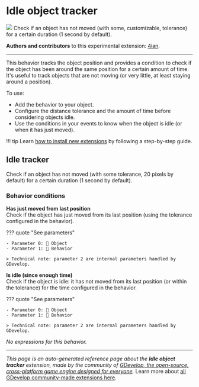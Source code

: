 # Idle object tracker

<img src="https://resources.gdevelop-app.com/assets/Icons/Line Hero Pack/Master/SVG/Movies and Entertainment/Movies and Entertainment_cinema_oscar_movies_award.svg" class="extension-icon"></img>
Check if an object has not moved (with some, customizable, tolerance) for a certain duration (1 second by default).

**Authors and contributors** to this experimental extension: [4ian](https://gd.games/4ian).

---

This behavior tracks the object position and provides a condition to check if the object has been around the same position for a certain amount of time. It's useful to track objects that are not moving (or very little, at least staying around a position).

To use:

* Add the behavior to your object.
* Configure the distance tolerance and the amount of time before considering objects idle.
* Use the conditions in your events to know when the object is idle (or when it has just moved).

!!! tip
    Learn [how to install new extensions](/gdevelop5/extensions/search) by following a step-by-step guide.



## Idle tracker 

Check if an object has not moved (with some tolerance, 20 pixels by default) for a certain duration (1 second by default). 

### Behavior conditions

**Has just moved from last position**  
Check if the object has just moved from its last position (using the tolerance configured in the behavior).

??? quote "See parameters"

    - Parameter 0: 👾 Object
    - Parameter 1: 🧩 Behavior

    > Technical note: parameter 2 are internal parameters handled by GDevelop.

**Is idle (since enough time)**  
Check if the object is idle: it has not moved from its last position (or within the tolerance) for the time configured in the behavior.

??? quote "See parameters"

    - Parameter 0: 👾 Object
    - Parameter 1: 🧩 Behavior

    > Technical note: parameter 2 are internal parameters handled by GDevelop.

_No expressions for this behavior._



---

*This page is an auto-generated reference page about the **Idle object tracker** extension, made by the community of [GDevelop, the open-source, cross-platform game engine designed for everyone](https://gdevelop.io/).* Learn more about [all GDevelop community-made extensions here](/gdevelop5/extensions).